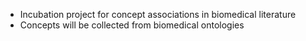 

- Incubation project for concept associations in biomedical literature
- Concepts will be collected from biomedical ontologies
